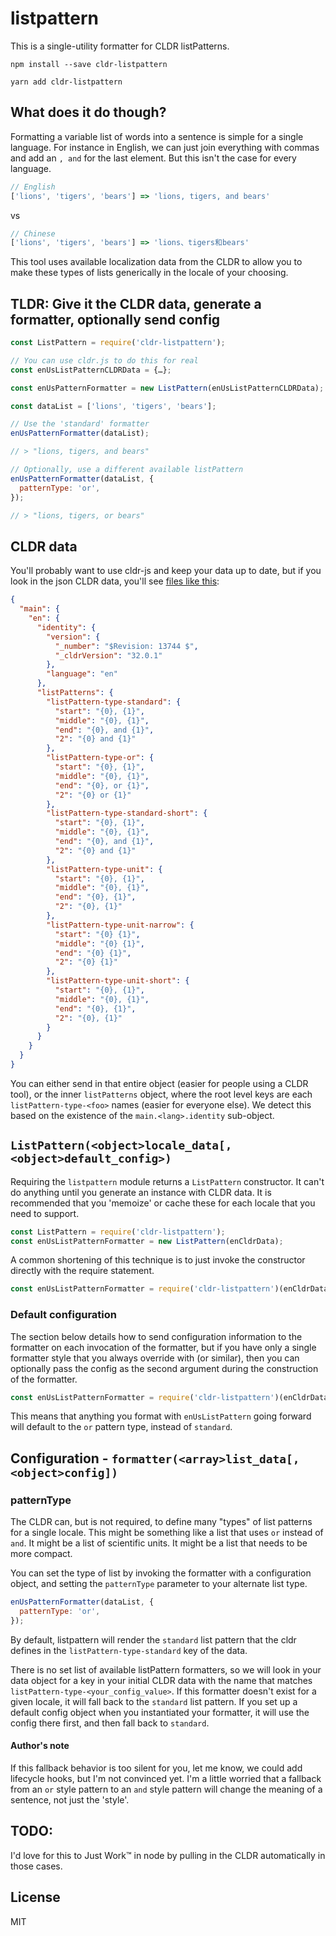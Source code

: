 # listpattern

This is a single-utility formatter for CLDR listPatterns.

```
npm install --save cldr-listpattern
```

```
yarn add cldr-listpattern
```

## What does it do though?

Formatting a variable list of words into a sentence is simple for a single language. For instance
in English, we can just join everything with commas and add an `, and` for the last element. But
this isn't the case for every language.

```js
// English
['lions', 'tigers', 'bears'] => 'lions, tigers, and bears'
```

vs

```js
// Chinese
['lions', 'tigers', 'bears'] => 'lions、tigers和bears'
```

This tool uses available localization data from the CLDR to allow you to make these types of lists
generically in the locale of your choosing.

## TLDR: Give it the CLDR data, generate a formatter, optionally send config

```js
const ListPattern = require('cldr-listpattern');

// You can use cldr.js to do this for real
const enUsListPatternCLDRData = {…};

const enUsPatternFormatter = new ListPattern(enUsListPatternCLDRData);

const dataList = ['lions', 'tigers', 'bears'];

// Use the 'standard' formatter
enUsPatternFormatter(dataList);

// > "lions, tigers, and bears"

// Optionally, use a different available listPattern
enUsPatternFormatter(dataList, {
  patternType: 'or',
});

// > "lions, tigers, or bears"
```

## CLDR data

You'll probably want to use cldr-js and keep your data up to date, but if you look in the json
CLDR data, you'll see [files like this](https://github.com/unicode-cldr/cldr-misc-modern/blob/master/main/en/listPatterns.json):

```json
{
  "main": {
    "en": {
      "identity": {
        "version": {
          "_number": "$Revision: 13744 $",
          "_cldrVersion": "32.0.1"
        },
        "language": "en"
      },
      "listPatterns": {
        "listPattern-type-standard": {
          "start": "{0}, {1}",
          "middle": "{0}, {1}",
          "end": "{0}, and {1}",
          "2": "{0} and {1}"
        },
        "listPattern-type-or": {
          "start": "{0}, {1}",
          "middle": "{0}, {1}",
          "end": "{0}, or {1}",
          "2": "{0} or {1}"
        },
        "listPattern-type-standard-short": {
          "start": "{0}, {1}",
          "middle": "{0}, {1}",
          "end": "{0}, and {1}",
          "2": "{0} and {1}"
        },
        "listPattern-type-unit": {
          "start": "{0}, {1}",
          "middle": "{0}, {1}",
          "end": "{0}, {1}",
          "2": "{0}, {1}"
        },
        "listPattern-type-unit-narrow": {
          "start": "{0} {1}",
          "middle": "{0} {1}",
          "end": "{0} {1}",
          "2": "{0} {1}"
        },
        "listPattern-type-unit-short": {
          "start": "{0}, {1}",
          "middle": "{0}, {1}",
          "end": "{0}, {1}",
          "2": "{0}, {1}"
        }
      }
    }
  }
}
```

You can either send in that entire object (easier for people using a CLDR tool), or the inner `listPatterns`
object, where the root level keys are each `listPattern-type-<foo>` names (easier for everyone else). We detect
this based on the existence of the `main.<lang>.identity` sub-object.

## `ListPattern(<object>locale_data[, <object>default_config>)`

Requiring the `listpattern` module returns a `ListPattern` constructor. It can't do anything until
you generate an instance with CLDR data. It is recommended that you 'memoize' or cache these for each
locale that you need to support.

```js
const ListPattern = require('cldr-listpattern');
const enUsListPatternFormatter = new ListPattern(enCldrData);
```

A common shortening of this technique is to just invoke the constructor directly with the require
statement.

```js
const enUsListPatternFormatter = require('cldr-listpattern')(enCldrData);
```

### Default configuration

The section below details how to send configuration information to the formatter on each invocation
of the formatter, but if you have only a single formatter style that you always override with (or
similar), then you can optionally pass the config as the second argument during the construction
of the formatter.

```js
const enUsListPatternFormatter = require('cldr-listpattern')(enCldrData, {patternType: 'or'});
```

This means that anything you format with `enUsListPattern` going forward will default to the `or`
pattern type, instead of `standard`.

## Configuration - `formatter(<array>list_data[, <object>config])`

### patternType

The CLDR can, but is not required, to define many "types" of list patterns for a single locale. This
might be something like a list that uses `or` instead of `and`. It might be a list of scientific units.
It might be a list that needs to be more compact.

You can set the type of list by invoking the formatter with a configuration object, and setting the
`patternType` parameter to your alternate list type.

```js
enUsPatternFormatter(dataList, {
  patternType: 'or',
});
```

By default, listpattern will render the `standard` list pattern that the cldr defines in the
`listPattern-type-standard` key of the data.

There is no set list of available listPattern formatters, so we will look in your data object for a
key in your initial CLDR data with the name that matches `listPattern-type-<your_config_value>`. If
this formatter doesn't exist for a given locale, it will fall back to the `standard` list pattern.
If you set up a default config object when you instantiated your formatter, it will use the config
there first, and then fall back to `standard`.

#### Author's note

If this fallback behavior is too silent for you, let me know, we could add lifecycle hooks, but
I'm not convinced yet. I'm a little worried that a fallback from an `or` style pattern to an `and`
style pattern will change the meaning of a sentence, not just the 'style'.

## TODO:

I'd love for this to Just Work™ in node by pulling in the CLDR automatically in those cases.

## License

MIT
